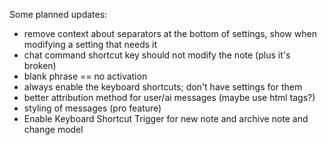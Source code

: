 
Some planned updates:

- remove context about separators at the bottom of settings, show when modifying a setting that needs it
- chat command shortcut key should not modify the note (plus it's broken)
- blank phrase == no activation
- always enable the keyboard shortcuts; don't have settings for them
- better attribution method for user/ai messages (maybe use html tags?)
- styling of messages (pro feature)
- Enable Keyboard Shortcut Trigger for new note and archive note and change model